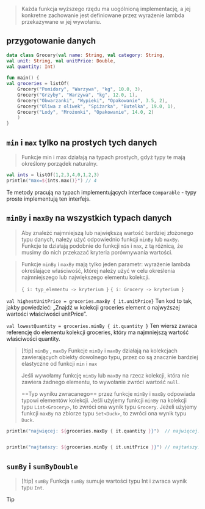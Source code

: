 


> Każda funkcja wyższego rzędu ma uogólnioną implementację, a jej konkretne zachowanie jest definiowane przez wyrażenie lambda przekazywane w jej wywołaniu.


## przygotowanie danych
```kotlin
data class Grocery(val name: String, val category: String,  
val unit: String, val unitPrice: Double,  
val quantity: Int)  
  
fun main() {  
val groceries = listOf(  
	Grocery("Pomidory", "Warzywa", "kg", 10.0, 3),  
	Grocery("Grzyby", "Warzywa", "kg", 12.0, 1),  
	Grocery("Obwarzanki", "Wypieki", "Opakowanie", 3.5, 2),  
	Grocery("Oliwa z oliwek", "Spiżarka", "Butelka", 19.0, 1),  
	Grocery("Lody", "Mrożonki", "Opakowanie", 14.0, 2)  
	)  
}
```

## `min` i `max` tylko na prostych tych danych
> Funkcje min i max działają na typach prostych, gdyż typy te mają określony porządek naturalny.

```kotlin
val ints = listOf(1,2,3,4,0,1,2,3)  
println("max=${ints.max()}") // 4
```

Te metody pracują na typach implementujących interface `Comparable` - typy proste implementują ten interfejs.




## `minBy` i `maxBy` na wszystkich typach danych

> Aby znaleźć najmniejszą lub największą wartość bardziej złożonego typu danych, należy użyć odpowiednio funkcji `minBy` lub `maxBy`. 
> Funkcje te działają podobnie do funkcji `min` i `max`, z tą różnicą, że musimy do nich przekazać kryteria porównywania wartości.


> Funkcje `minBy` i `maxBy` mają tylko jeden parametr: wyrażenie lambda określające właściwość, której należy użyć w celu określenia najmniejszego lub największego elementu kolekcji.
> 
> `{ i: typ_elementu -> kryterium }`
>`{ i: Grocery -> kryterium }`
>


`val highestUnitPrice = groceries.maxBy { it.unitPrice}` Ten kod to tak, jakby powiedzieć: „Znajdź w kolekcji groceries element o najwyższej wartości właściwości unitPrice”.

`val lowestQuantity = groceries.minBy { it.quantity }` Ten wiersz zwraca referencję do elementu kolekcji groceries, który ma najmniejszą wartość właściwości quantity.


>[!tip]  `minBy` , `maxBy`
>Funkcje `minBy` i `maxBy` działają na kolekcjach zawierających obiekty dowolnego typu, przez co są znacznie bardziej elastyczne od funkcji `min` i `max`
>
>Jeśli wywołamy funkcję `minBy` lub `maxBy` na rzecz kolekcji, która nie zawiera żadnego elementu, to wywołanie zwróci wartość `null`.
>
>==Typ wyniku zwracanego== przez funkcje `minBy` i `maxBy` odpowiada typowi elementów kolekcji. 
>Jeśli użyjemy funkcji `minBy` na kolekcji typu `List<Grocery>`, to zwróci ona wynik typu `Grocery`. Jeżeli użyjemy funkcji `maxBy` na zbiorze typu `Set<Duck>`, to zwróci ona wynik typu `Duck`.

```kotlin
println("najwięcej: ${groceries.maxBy { it.quantity }}")  // najwięcej: Grocery(name=Pomidory, category=Warzywa, unit=kg, unitPrice=10.0, quantity=3)


println("najtańszy: ${groceries.minBy { it.unitPrice }}") // najtańszy: Grocery(name=Obwarzanki, category=Wypieki, unit=Opakowanie, unitPrice=3.5, quantity=2)
```

## `sumBy` i `sumByDouble`

>[!tip] `sumBy`
>Funkcja `sumBy` sumuje wartości typu Int i zwraca wynik typu `Int`.


>[!tip]








